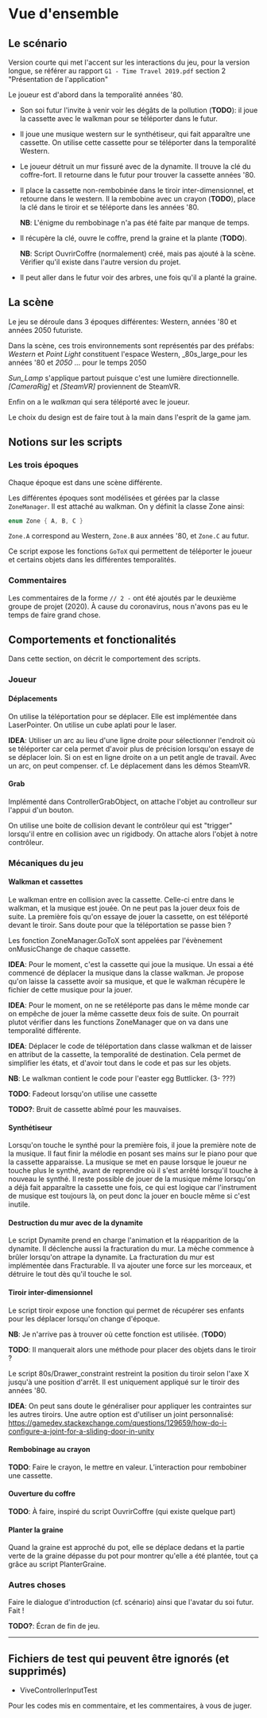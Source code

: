 # Vue d'ensemble

## Le scénario

Version courte qui met l'accent sur les interactions du jeu, pour la version longue, se référer au rapport `G1 - Time Travel 2019.pdf` section 2 "Présentation de l'application"

Le joueur est d'abord dans la temporalité années '80.

* Son soi futur l'invite à venir voir les dégâts de la pollution (**TODO**):  il joue la cassette avec le walkman pour se téléporter dans le futur.

* Il joue une musique western sur le synthétiseur, qui fait apparaître une cassette.
On utilise cette cassette pour se téléporter dans la temporalité Western.

* Le joueur détruit un mur fissuré avec de la dynamite. Il trouve la clé du coffre-fort. Il retourne dans le futur pour trouver la cassette années '80.

* Il place la cassette non-rembobinée dans le tiroir inter-dimensionnel, et retourne dans le western. Il la rembobine avec un crayon (**TODO**), place la clé dans le tiroir et se téléporte dans les années '80.

  **NB**: L'énigme du rembobinage n'a pas été faite par manque de temps.

* Il récupère la clé, ouvre le coffre, prend la graine et la plante (**TODO**).

  **NB**: Script OuvrirCoffre (normalement) créé, mais pas ajouté à la scène. Vérifier qu'il existe dans l'autre version du projet.

* Il peut aller dans le futur voir des arbres, une fois qu'il a planté la graine.

## La scène

Le jeu se déroule dans 3 époques différentes: Western, années '80 et années 2050 futuriste.

Dans la scène, ces trois environnements sont représentés par des préfabs: _Western_ et _Point Light_ constituent l'espace Western, _80s_large_pour les années '80 et _2050_ … pour le temps 2050

_Sun_Lamp_ s'applique partout puisque c'est une lumière directionnelle.
_[CameraRig]_ et _[SteamVR]_ proviennent de SteamVR.

Enfin on a le _walkman_ qui sera téléporté avec le joueur.

Le choix du design est de faire tout à la main dans l'esprit de la game jam.

## Notions sur les scripts

### Les trois époques

Chaque époque est dans une scène différente.


Les différentes époques sont modélisées et gérées par la classe `ZoneManager`. Il est attaché au walkman.
On y définit la classe Zone ainsi:

```cs
enum Zone { A, B, C }
```

`Zone.A` correspond au Western, `Zone.B` aux années '80, et `Zone.C` au futur.

Ce script expose les fonctions `GoToX` qui permettent de téléporter le joueur et certains objets dans les différentes temporalités.

### Commentaires

Les commentaires de la forme `// 2 -` ont été ajoutés par le deuxième groupe de projet (2020). À cause du coronavirus, nous n'avons pas eu le temps de faire grand chose.

## Comportements et fonctionalités

Dans cette section, on décrit le comportement des scripts.

### Joueur
#### Déplacements

On utilise la téléportation pour se déplacer. Elle est implémentée dans LaserPointer. On utilise un cube aplati pour le laser.

**IDEA**: Utiliser un arc au lieu d'une ligne droite pour sélectionner l'endroit où se téléporter car cela permet d'avoir plus de précision lorsqu'on essaye de se déplacer loin. Si on est en ligne droite on a un petit angle de travail. Avec un arc, on peut compenser. cf. Le déplacement dans les démos SteamVR.

#### Grab

Implémenté dans ControllerGrabObject, on attache l'objet au controlleur sur l'appui d'un bouton.

On utilise une boite de collision devant le contrôleur qui est "trigger" lorsqu'il entre en collision avec un rigidbody. On attache alors l'objet à notre contrôleur.

### Mécaniques du jeu

#### Walkman et cassettes

Le walkman entre en collision avec la cassette. Celle-ci entre dans le walkman, et la musique est jouée. On ne peut pas la jouer deux fois de suite. La première fois qu'on essaye de jouer la cassette, on est téléporté devant le tiroir. Sans doute pour que la téléportation se passe bien ?

Les fonction ZoneManager.GoToX sont appelées par l'évènement onMusicChange de chaque cassette.

**IDEA**: Pour le moment, c'est la cassette qui joue la musique. Un essai a été commencé de déplacer la musique dans la classe walkman. Je propose qu'on laisse la cassette avoir sa musique, et que le walkman récupère le fichier de cette musique pour la jouer.

**IDEA**: Pour le moment, on ne se retéléporte pas dans le même monde car on empêche de jouer la même cassette deux fois de suite. On pourrait plutot vérifier dans les functions ZoneManager que on va dans une temporalité différente.

**IDEA**: Déplacer le code de téléportation dans classe walkman et de laisser en attribut de la cassette, la temporalité de destination. Cela permet de simplifier les états, et d'avoir tout dans le code et pas sur les objets.

**NB**: Le walkman contient le code pour l'easter egg Buttlicker. (3- ???)

**TODO**: Fadeout lorsqu'on utilise une cassette

**TODO?**: Bruit de cassette abîmé pour les mauvaises.

#### Synthétiseur

Lorsqu'on touche le synthé pour la première fois, il joue la première note de la musique. Il faut finir la mélodie en posant ses mains sur le piano pour que la cassette apparaisse. La musique se met en pause lorsque le joueur ne touche plus le synthé, avant de reprendre où il s'est arrêté lorsqu'il touche à nouveau le synthé. Il reste possible de jouer de la musique même lorsqu'on a déjà fait apparaître la cassette une fois, ce qui est logique car l'instrument de musique est toujours là, on peut donc la jouer en boucle même si c'est inutile.

#### Destruction du mur avec de la dynamite

Le script Dynamite prend en charge l'animation et la réapparition de la dynamite. Il déclenche aussi la fracturation du mur. La mèche commence à brûler lorsqu'on attrape la dynamite.
La fracturation du mur est implémentée dans Fracturable. Il va ajouter une force sur les morceaux, et détruire le tout dès qu'il touche le sol.

#### Tiroir inter-dimensionnel

Le script tiroir expose une fonction qui permet de récupérer ses enfants pour les déplacer lorsqu'on change d'époque.

**NB**: Je n'arrive pas à trouver où cette fonction est utilisée. (**TODO**)

**TODO**: Il manquerait alors une méthode pour placer des objets dans le tiroir ?

Le script 80s/Drawer_constraint restreint la position du tiroir selon l'axe X jusqu'à une position d'arrêt. Il est uniquement appliqué sur le tiroir des années '80.

**IDEA**: On peut sans doute le généraliser pour appliquer les contraintes sur les autres tiroirs. Une autre option est d'utiliser un joint personnalisé: <https://gamedev.stackexchange.com/questions/129659/how-do-i-configure-a-joint-for-a-sliding-door-in-unity>

#### Rembobinage au crayon

**TODO**: Faire le crayon, le mettre en valeur. L’interaction pour rembobiner une cassette.

#### Ouverture du coffre

**TODO**: À faire, inspiré du script OuvrirCoffre (qui existe quelque part)

#### Planter la graine

Quand la graine est approché du pot, elle se déplace dedans et la partie verte de la graine dépasse du pot pour montrer qu'elle a été plantée, tout ça grâce au script
PlanterGraine.

### Autres choses

Faire le dialogue d'introduction (cf. scénario) ainsi que l'avatar du soi futur. Fait !

**TODO?**: Écran de fin de jeu.

---

## Fichiers de test qui peuvent être ignorés (et supprimés)

* ViveControllerInputTest

Pour les codes mis en commentaire, et les commentaires, à vous de juger.
